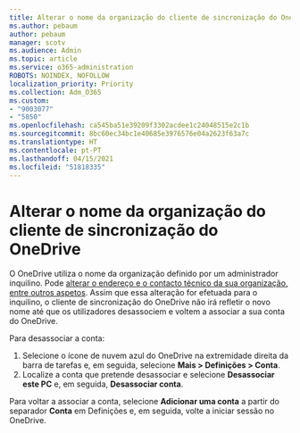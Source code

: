 ```yaml
---
title: Alterar o nome da organização do cliente de sincronização do OneDrive
ms.author: pebaum
author: pebaum
manager: scotv
ms.audience: Admin
ms.topic: article
ms.service: o365-administration
ROBOTS: NOINDEX, NOFOLLOW
localization_priority: Priority
ms.collection: Adm_O365
ms.custom:
- "9003077"
- "5850"
ms.openlocfilehash: ca545ba51e39209f3302acdee1c24048515e2c1b
ms.sourcegitcommit: 8bc60ec34bc1e40685e3976576e04a2623f63a7c
ms.translationtype: HT
ms.contentlocale: pt-PT
ms.lasthandoff: 04/15/2021
ms.locfileid: "51818335"
---
```

# <a name="change-the-organization-name-for-the-onedrive-sync-client"></a>Alterar o nome da organização do cliente de sincronização do OneDrive

O OneDrive utiliza o nome da organização definido por um administrador inquilino.  Pode [alterar o endereço e o contacto técnico da sua organização, entre outros aspetos](https://docs.microsoft.com/microsoft-365/admin/manage/change-address-contact-and-more). Assim que essa alteração for efetuada para o inquilino, o cliente de sincronização do OneDrive não irá refletir o novo nome até que os utilizadores desassociem e voltem a associar a sua conta do OneDrive.

Para desassociar a conta:

1. Selecione o ícone de nuvem azul do OneDrive na extremidade direita da barra de tarefas e, em seguida, selecione **Mais > Definições > Conta**.
2. Localize a conta que pretende desassociar e selecione **Desassociar este PC** e, em seguida, **Desassociar conta**.

Para voltar a associar a conta, selecione **Adicionar uma conta** a partir do separador **Conta** em Definições e, em seguida, volte a iniciar sessão no OneDrive.